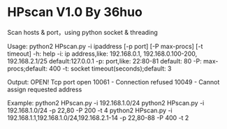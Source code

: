 # HPscan V1.0 By 36huo
Scan hosts &amp; port，using python socket  &amp; threading

Usage: python2 HPscan.py -i ipaddress [-p port] [-P max-procs] [-t timeout]
-h: help
-i: ip address,like: 192.168.0.1, 192.168.0.100-200, 192.168.2.1/25
    default:127.0.0.1
-p: port,like: 22:80-81
    default: 80
-P: max-procs;default: 400
-t: socket timeout(seconds);default: 3

Output:
OPEN!   Tcp port open
10061 - Connection refused
10049 - Cannot assign requested address

Example:
python2 HPscan.py -i 192.168.1.0/24
python2 HPscan.py -i 192.168.1.0/24 -p 22,80 -P 200 -t 4
python2 HPscan.py -i 192.168.1.1,192.168.1.0/24,192.168.2.1-14 -p 22,80-88 -P 400 -t 2